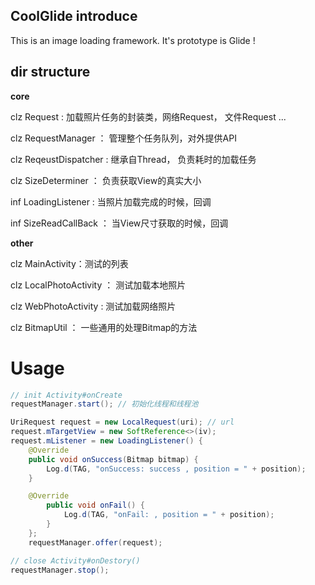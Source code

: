 ## CoolGlide introduce
This is an image loading framework. It's prototype is Glide !


## dir structure

**core**

clz Request : 加载照片任务的封装类，网络Request， 文件Request ...

clz RequestManager ： 管理整个任务队列，对外提供API

clz ReqeustDispatcher : 继承自Thread， 负责耗时的加载任务

clz SizeDeterminer ： 负责获取View的真实大小

inf LoadingListener : 当照片加载完成的时候，回调

inf SizeReadCallBack ： 当View尺寸获取的时候，回调

**other**

clz MainActivity：测试的列表

clz LocalPhotoActivity ： 测试加载本地照片

clz WebPhotoActivity : 测试加载网络照片

clz BitmapUtil ： 一些通用的处理Bitmap的方法


# Usage
```java
// init Activity#onCreate
requestManager.start(); // 初始化线程和线程池

UriRequest request = new LocalRequest(uri); // url
request.mTargetView = new SoftReference<>(iv);
request.mListener = new LoadingListener() {
    @Override
    public void onSuccess(Bitmap bitmap) {
        Log.d(TAG, "onSuccess: success , position = " + position);
    }

    @Override
        public void onFail() {
            Log.d(TAG, "onFail: , position = " + position);
        }
    };
    requestManager.offer(request);

// close Activity#onDestory()
requestManager.stop();
```